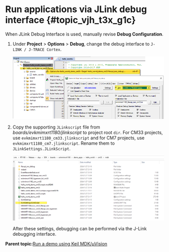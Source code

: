 # Run applications via JLink debug interface {#topic_vjh_t3x_g1c}

When JLink Debug Interface is used, manually revise **Debug Configuration**.

1.  Under **Project** \> **Options** \> **Debug**, change the debug interface to `J-LINK / J-TRACE Cortex`.

    ![](../images/keil_run_applications_via_JLink_debug_interface.png " Change KEIL debugging interface")

2.  Copy the supporting `JLinkscript` file from *boards/evkmimxrt1180/jlinkscript* to project root `dir`. For CM33 projects, use `evkmimxrt1180_cm33.jlinkscript` and for CM7 projects, use `evkmimxrt1180_cm7.jlinkscript`. Rename them to `JLinkSettings.JLinkScript`.

    ![](../images/keil_run_applications_via_JLink_debug_interface1.png "Rename supporting JLinkscript")

    After these settings, debugging can be performed via the J-Link debugging interface.


**Parent topic:**[Run a demo using Keil MDK/μVision](../topics/run_a_demo_using_keil_mdk_vision.md)


